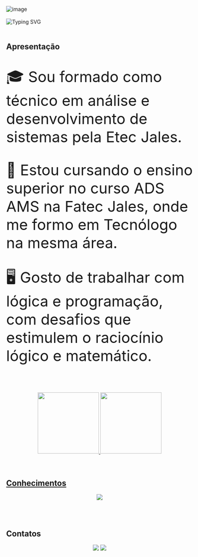   
![image](https://github.com/gabrielsantos578/gabrielsantos578/assets/127057846/23da68c7-34c6-4714-ae5c-77f22114ab79)
<br /><br />
![Typing SVG](https://readme-typing-svg.demolab.com/?font=Fira+Code&size=30&pause=1000&color=3AACCA&center=true&width=1000&lines=Bem-vindo(a)+ao+Portifólio+de+Projetos)
<br /><br />
 
## Apresentação

<div align="center">
<p align="left" style="font-size: 40">
  🎓 Sou formado como técnico em análise e desenvolvimento de sistemas pela Etec Jales.
</p>
<p align="left" style="font-size: 40">
  📘 Estou cursando o ensino superior no curso ADS AMS na Fatec Jales, onde me formo em Tecnólogo na mesma área.
</p>
<p align="left" style="font-size: 40">
  🖥️ Gosto de trabalhar com lógica e programação, com desafios que estimulem o raciocínio lógico e matemático.
</p>
</div>
<br /><br />


<div align="center">
  <a href="https://github.com/gabrielsantos578/">
  <img height="165em" src="https://github-readme-stats.vercel.app/api?username=gabrielsantos578&show_icons=true&theme=dark&include_all_commits=true&count_private=true_color=0d1117&title_color=3AACCA&text_color=ffe"/>
  <img height="165em" src="https://github-readme-stats.vercel.app/api/top-langs/?username=gabrielsantos578&layout=compact&langs_count=7&theme=dark&include_all_commits=true&count_private=true_color=0d1117&title_color=3AACCA&text_color=ffe"/>
</div>
<br /><br />


## Conhecimentos

<p align="center">
  <a href="https://skillicons.dev">
    <img src="https://skillicons.dev/icons?i=react,js,cs,dotnet,java,spring,python,mongodb,postgresql,mysql,github,git,postman,azure,figma" />
  </a>
</p>
<br /><br />


## Contatos

<div align="center">
  <a href="https://www.linkedin.com/in/gabriel-m-santos-664a38270/" target="_blank"><img src="https://img.shields.io/badge/-LinkedIn-%230077B5?style=for-the-badge&logo=linkedin&logoColor=white" target="_blank"></a>
  <a href = "mailto:santos.gabriel67018@gmail.com"><img src="https://img.shields.io/badge/-Gmail-%23333?style=for-the-badge&logo=gmail&logoColor=white" target="_blank"></a>
</div>
<br />
